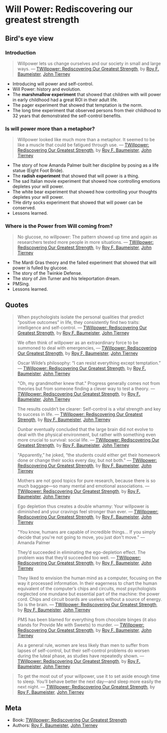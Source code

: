# Will Power: Rediscovering our greatest strength

## Bird's eye view

### Introduction

> Willpower lets us change ourselves and our society in small and large ways.
> — [TWillpower: Rediscovering Our Greatest Strength][1], by [Roy F. Baumeister][2], [John Tierney][3]

- Introducing will power and self-control.
- Will Power: history and evolution.
- The **marshmallow experiment** that showed that children with will power in early childhood had a great ROI in their adult life.
- The pager experiment that showed that temptation is the norm.
- The long time experiment that observed persons from their childhood to 32 years that demonstrated the self-control benefits.

### Is will power more than a metaphor?

> Willpower looked like much more than a metaphor. It seemed to be like a muscle that could be fatigued through use.
> — [TWillpower: Rediscovering Our Greatest Strength][1], by [Roy F. Baumeister][2], [John Tierney][3]

- The story of how Amanda Palmer built her discipline by posing as a life statue (Eight Foot Bride).
- The **radish experiment** that showed that will power is a thing.
- The sad Italian movie experiment that showed how controlling emotions depletes your will power.
- The white bear experiment that showed how controlling your thoughts depletes your will power.
- THe dirty socks experiment that showed that will power can be conserved.
- Lessons learned.

### Where is the Power from Will coming from?

> No glucose, no willpower: The pattern showed up time and again as researchers tested more people in more situations.
> — [TWillpower: Rediscovering Our Greatest Strength][1], by [Roy F. Baumeister][2], [John Tierney][3]

- The Mardi Gras theory and the failed experiment that showed that will power is fulled by glucose.
- The story of the Twinkie Defense.
- The story of Jim Turner and his teleportation dream.
- PMSing.
- Lessons learned.

## Quotes

> When psychologists isolate the personal qualities that predict “positive outcomes” in life, they consistently find two traits: intelligence and self-control.
> — [TWillpower: Rediscovering Our Greatest Strength][1], by [Roy F. Baumeister][2], [John Tierney][3]

> We often think of willpower as an extraordinary force to be summoned to deal with emergencies,
> — [TWillpower: Rediscovering Our Greatest Strength][1], by [Roy F. Baumeister][2], [John Tierney][3]

> Oscar Wilde’s philosophy: “I can resist everything except temptation.”
> — [TWillpower: Rediscovering Our Greatest Strength][1], by [Roy F. Baumeister][2], [John Tierney][3]

> "Oh, my grandmother knew that." Progress generally comes not from theories but from someone finding a clever way to test a theory.
> — [TWillpower: Rediscovering Our Greatest Strength][1], by [Roy F. Baumeister][2], [John Tierney][3]

> The results couldn’t be clearer: Self-control is a vital strength and key to success in life.
> — [TWillpower: Rediscovering Our Greatest Strength][1], by [Roy F. Baumeister][2], [John Tierney][3]

> Dunbar eventually concluded that the large brain did not evolve to deal with the physical environment, but rather with something even more crucial to survival: social life.
> — [TWillpower: Rediscovering Our Greatest Strength][1], by [Roy F. Baumeister][2], [John Tierney][3]

> "Apparently,” he joked, “the students could either get their homework done or change their socks every day, but not both."
> — [TWillpower: Rediscovering Our Greatest Strength][1], by [Roy F. Baumeister][2], [John Tierney][3]

> Mothers are not good topics for pure research, because there is so much baggage—so many mental and emotional associations.
> — [TWillpower: Rediscovering Our Greatest Strength][1], by [Roy F. Baumeister][2], [John Tierney][3]

> Ego depletion thus creates a double whammy: Your willpower is diminished and your cravings feel stronger than ever.
> — [TWillpower: Rediscovering Our Greatest Strength][1], by [Roy F. Baumeister][2], [John Tierney][3]

> "You know, humans are capable of incredible things... If you simply decide that you're not going to move, you just don't move."
> — Amanda Palmer

> They’d succeeded in eliminating the ego-depletion effect. The problem was that they’d succeeded too well.
> — [TWillpower: Rediscovering Our Greatest Strength][1], by [Roy F. Baumeister][2], [John Tierney][3]

> They liked to envision the human mind as a computer, focusing on the way it processed information. In their eagerness to chart the human equivalent of the computer’s chips and circuits, most psychologists neglected one mundane but essential part of the machine: the power cord.
> Chips and circuit boards are useless without a source of energy. So is the brain.
> — [TWillpower: Rediscovering Our Greatest Strength][1], by [Roy F. Baumeister][2], [John Tierney][3]

> PMS has been blamed for everything from chocolate binges (it also stands for Provide Me with Sweets) to murder.
> — [TWillpower: Rediscovering Our Greatest Strength][1], by [Roy F. Baumeister][2], [John Tierney][3]

> As a general rule, women are less likely than men to suffer from lapses of self-control, but their self-control problems do worsen during the luteal phase, as studies have repeatedly shown.
> — [TWillpower: Rediscovering Our Greatest Strength][1], by [Roy F. Baumeister][2], [John Tierney][3]

> To get the most out of your willpower, use it to set aside enough time to sleep. You’ll behave better the next day—and sleep more easily the next night.
> — [TWillpower: Rediscovering Our Greatest Strength][1], by [Roy F. Baumeister][2], [John Tierney][3]

## Meta

- Book: [TWillpower: Rediscovering Our Greatest Strength][1]
- Authors: [Roy F. Baumeister][2], [John Tierney][3]

[1]: https://www.goodreads.com/book/show/19243982-willpower
[2]: https://www.goodreads.com/author/show/132685.Roy_F_Baumeister
[3]: https://www.goodreads.com/author/show/277647.John_Tierney
